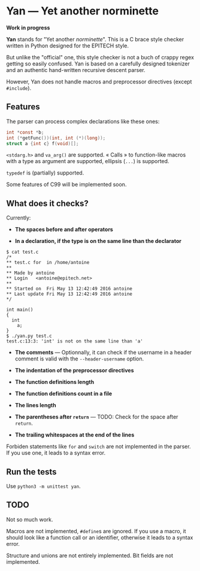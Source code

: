 # Yan — Yet another norminette

**Work in progress**

**Yan** stands for "Yet another *norminette*". This is a C brace style
checker written in Python designed for the EPITECH style.

But unlike the "official" one, this style checker is not a buch of crappy
regex getting so easily confused.
Yan is based on a carefully designed tokenizer and an authentic
hand-written recursive descent parser.

However, Yan does not handle macros and preprocessor directives (except
`#include`).



## Features

The parser can process complex declarations like these ones:

```c
int *const *b;
int (*getFunc())(int, int (*)(long));
struct a {int c} f(void)[];
```

`<stdarg.h>` and `va_arg()` are supported. « Calls » to function-like
macros with a type as argument are supported, ellipsis (`...`) is
supported.

`typedef` is (partially) supported.

Some features of C99 will be implemented soon.



## What does it checks?

Currently:

- **The spaces before and after operators**

- **In a declaration, if the type is on the same line than the declarator**

```
$ cat test.c
/*
** test.c for  in /home/antoine
**
** Made by antoine
** Login   <antoine@epitech.net>
**
** Started on  Fri May 13 12:42:49 2016 antoine
** Last update Fri May 13 12:42:49 2016 antoine
*/

int main()
{
  int
    a;
}
$ ./yan.py test.c
test.c:13:3: 'int' is not on the same line than 'a'
```

- **The comments** — Optionnally, it can check if the username in a
  header comment is valid with the `--header-username` option.

- **The indentation of the preprocessor directives**

- **The function definitions length**

- **The function definitions count in a file**

- **The lines length**

- **The parentheses after `return`** — TODO: Check for the space
  after `return`.

- **The trailing whitespaces at the end of the lines**

Forbiden statements like `for` and `switch` are not implemented
in the parser. If you use one, it leads to a syntax error.



## Run the tests

Use `python3 -m unittest yan`.



## TODO

Not so much work.

Macros are not implemented, `#define`s are ignored. If you use a macro,
it should look like a function call or an identifier, otherwise it leads
to a syntax error.

Structure and unions are not entirely implemented. Bit fields are
not implemented.
